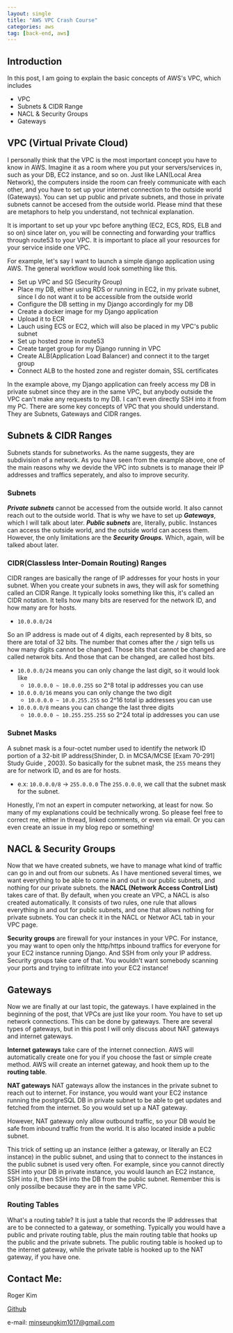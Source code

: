 ```yaml
---
layout: single
title: "AWS VPC Crash Course"
categories: aws
tag: [back-end, aws] 
---
```

## Introduction 
In this post, I am going to explain the basic concepts of AWS's VPC, which includes
- VPC 
- Subnets & CIDR Range
- NACL & Security Groups 
- Gateways

## VPC (Virtual Private Cloud)
I personally think that the VPC is the most important concept you have to know in AWS. Imagine it as a room where you put your servers/services in, such as your DB, EC2 instance, and so on. Just like LAN(Local Area Network), the computers inside the room can freely communicate with each other, and you have to set up your internet connection to the outside world (Gateways). You can set up public and private subnets, and those in private subnets cannot be accesed from the outside world. Please mind that these are metaphors to help you understand, not technical explanation.

It is important to set up your vpc before anything (EC2, ECS, RDS, ELB and so on) since later on, you will be connecting and forwarding your traffics through route53 to your VPC. It is important to place all your resources for your service inside one VPC.

For example, let's say I want to launch a simple django application using AWS. The general workflow would look something like this.
- Set up VPC and SG (Security Group)
- Place my DB, either using RDS or running in EC2, in my private subnet, since I do not want it to be accessible from the outside world
- Configure the DB setting in my Django accordingly for my DB
- Create a docker image for my Django application
- Upload it to ECR
- Lauch using ECS or EC2, which will also be placed in my VPC's public subnet
- Set up hosted zone in route53
- Create target group for my Django running in VPC
- Create ALB(Application Load Balancer) and connect it to the target group
- Connect ALB to the hosted zone and register domain, SSL certificates

In the example above, my Django application can freely access my DB in private subnet since they are in the same VPC, but anybody outside the VPC can't make any requests to my DB. I can't even directly SSH into it from my PC. There are some key concepts of VPC that you should understand. They are Subnets, Gateways and CIDR ranges.

## Subnets & CIDR Ranges
Subnets stands for subnetworks. As the name suggests, they are subdivision of a network. As you have seen from the example above, one of the main reasons why we devide the VPC into subnets is to manage their IP addresses and traffics seperately, and also to improve security.

### Subnets
***Private subnets*** cannot be accessed from the outside world. It also cannot reach out to the outside world. That is why we have to set up ***Gateways***, which I will talk about later. ***Public subnets*** are, literally, public. Instances can access the outside world, and the outside world can access them. However, the only limitations are the ***Security Groups.*** Which, again, will be talked about later.


### CIDR(Classless Inter-Domain Routing) Ranges
CIDR ranges are basically the range of IP addresses for your hosts in your subnet. When you create your subnets in aws, they will ask for something called an CIDR Range. It typically looks something like this, it's called an CIDR notation. It tells how many bits are reserved for the network ID, and how many are for hosts.

- `10.0.0.0/24`

So an IP address is made out of 4 digits, each represented by 8 bits, so there are total of 32 bits. The number that comes after the `/` sign tells us how many digits cannot be changed. Those bits that cannot be changed are called netwrok bits. And those that can be changed, are called host bits.

- `10.0.0.0/24` means you can only change the last digit, so it would look like
    - `10.0.0.0 ~ 10.0.0.255` so 2^8 total ip addresses you can use
- `10.0.0.0/16` means you can only change the two digit 
    - `10.0.0.0 ~ 10.0.255.255` so 2^16 total ip addresses you can use
- `10.0.0.0/8` means you can change the last three digits
    - `10.0.0.0 ~ 10.255.255.255` so 2^24 total ip addresses you can use

### Subnet Masks
A subnet mask is a four-octet number used to identify the network ID portion of a 32-bit IP address(Shinder, D. in MCSA/MCSE [Exam 70-291] Study Guide , 2003). So basically for the subnet mask, the `255` means they are for network ID, and `0`s are for hosts.

- e.x: `10.0.0.0/8` -> `255.0.0.0`
The `255.0.0.0`, we call that the subnet mask for the subnet.

Honestly, I'm not an expert in computer networking, at least for now. So many of my explanations could be technically wrong. So please feel free to correct me, either in thread, linked comments, or even via email. Or you can even create an issue in my blog repo or something!

## NACL & Security Groups
Now that we have created subnets, we have to manage what kind of traffic can go in and out from our subnets. As I have mentioned several times, we want everything to be able to come in and out in our public subnets, and nothing for our private subnets. the **NACL (Network Access Control List)** takes care of that. By default, when you create an VPC, a NACL is also created automatically. It consists of two rules, one rule that allows everything in and out for public subnets, and one that allows nothing for private subnets. You can check it in the NACL or Networ ACL tab in your VPC page.

**Security groups** are firewall for your instances in your VPC. For instance, you may want to open only the http/https inbound traffics for everyone for your EC2 instance running Django. And SSH from only your IP address. Security groups take care of that. You wouldn't want somebody scanning your ports and trying to infiltrate into your EC2 instance!

## Gateways
Now we are finally at our last topic, the gateways. I have explained in the beginning of the post, that VPCs are just like your room. You have to set up network connections. This can be done by gateways. There are several types of gateways, but in this post I will only discuss about NAT gateways and internet gateways.

**Internet gateways** take care of the internet connection. AWS will automatically create one for you if you choose the fast or simple create method. AWS will create an internet gateway, and hook them up to the **routing table**.

**NAT gateways**
NAT gateways allow the instances in the private subnet to reach out to internet. For instance, you would want your EC2 instance running the postgreSQL DB in private subnet to be able to get updates and fetched from the internet. So you would set up a NAT gateway.

However, NAT gateway only allow outbound traffic, so your DB would be safe from inbound traffic from the world. It is also located inside a public subnet.

This trick of setting up an instance (either a gateway, or literally an EC2 instance) in the public subnet, and using that to connect to the instances in the public subnet is used very often. For example, since you cannot directly SSH into your DB in private instance, you would launch an EC2 instance, SSH into it, then SSH into the DB from the public subnet. Remember this is only possilbe because they are in the same VPC.

### Routing Tables
What's a routing table? It is just a table that records the IP addresses that are to be connected to a gateway, or something. Typically you would have a public and private routing table, plus the main routing table that hooks up the public and the private subnets. The public routing table is hooked up to the internet gateway, while the private table is hooked up to the NAT gateway, if you have one.

## Contact Me:
Roger Kim

[Github](https://github.com/kmsrogerkim)

e-mail: <minseungkim1017@gmail.com> 